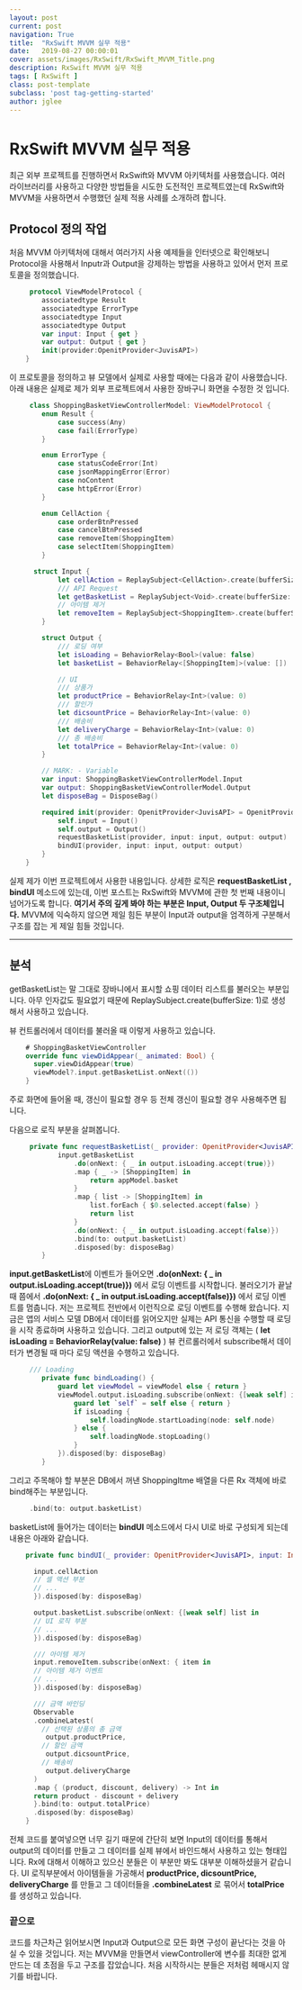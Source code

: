 ```yaml
---
layout: post
current: post
navigation: True
title:  "RxSwift MVVM 실무 적용"
date:   2019-08-27 00:00:01
cover: assets/images/RxSwift/RxSwift_MVVM_Title.png
description: RxSwift MVVM 실무 적용
tags: [ RxSwift ]
class: post-template
subclass: 'post tag-getting-started'
author: jglee
---
```

# RxSwift MVVM 실무 적용
 최근 외부 프로젝트를 진행하면서 RxSwift와 MVVM 아키텍처를 사용했습니다. 여러 라이브러리를 사용하고 다양한 방법들을 시도한 도전적인 프로젝트였는데 RxSwift와 MVVM을 사용하면서 수행했던 실제 적용 사례를 소개하려 합니다.


## Protocol 정의 작업

 처음 MVVM 아키텍처에 대해서 여러가지 사용 예제들을 인터넷으로 확인해보니 Protocol을 사용해서 Inputr과 Output을 강제하는 방법을 사용하고 있어서 먼저 프로토콜을 정의했습니다.

```swift
     protocol ViewModelProtocol {
        associatedtype Result
        associatedtype ErrorType
        associatedtype Input
        associatedtype Output
        var input: Input { get }
        var output: Output { get }
        init(provider:OpenitProvider<JuvisAPI>)
    }
```

 이 프로토콜을 정의하고 뷰 모델에서 실제로 사용할 때에는 다음과 같이 사용했습니다.
 아래 내용은 실제로 제가 외부 프로젝트에서 사용한 장바구니 화면을 수정한 것 입니다.

```swift
     class ShoppingBasketViewControllerModel: ViewModelProtocol {
        enum Result {
            case success(Any)
            case fail(ErrorType)
        }

        enum ErrorType {
            case statusCodeError(Int)
            case jsonMappingError(Error)
            case noContent
            case httpError(Error)
        }

        enum CellAction {
            case orderBtnPressed
            case cancelBtnPressed
            case removeItem(ShoppingItem)
            case selectItem(ShoppingItem)
        }

      struct Input {
            let cellAction = ReplaySubject<CellAction>.create(bufferSize: 1)
            /// API Request
            let getBasketList = ReplaySubject<Void>.create(bufferSize: 1)
            // 아이템 제거
            let removeItem = ReplaySubject<ShoppingItem>.create(bufferSize: 1)
        }

        struct Output {
            /// 로딩 여부
            let isLoading = BehaviorRelay<Bool>(value: false)
            let basketList = BehaviorRelay<[ShoppingItem]>(value: [])

            // UI
            /// 상품가
            let productPrice = BehaviorRelay<Int>(value: 0)
            /// 할인가
            let dicsountPrice = BehaviorRelay<Int>(value: 0)
            /// 배송비
            let deliveryCharge = BehaviorRelay<Int>(value: 0)
            /// 총 배송비
            let totalPrice = BehaviorRelay<Int>(value: 0)
        }

        // MARK: - Variable
        var input: ShoppingBasketViewControllerModel.Input
        var output: ShoppingBasketViewControllerModel.Output
        let disposeBag = DisposeBag()

        required init(provider: OpenitProvider<JuvisAPI> = OpenitProvider<JuvisAPI>()) {
            self.input = Input()
            self.output = Output()
            requestBasketList(provider, input: input, output: output)
            bindUI(provider, input: input, output: output)
        }
    }
```
 실제 제가 이번 프로젝트에서 사용한 내용입니다. 상세한 로직은 **requestBasketList , bindUI** 메소드에 있는데, 이번 포스트는 RxSwift와 MVVM에 관한 첫 번째 내용이니 넘어가도록 합니다. **여기서 주의 깊게 봐야 하는 부분은 Input, Output 두 구조체입니다.** MVVM에 익숙하지 않으면 제일 힘든 부분이 Input과 output을 엄격하게 구분해서 구조를 잡는 게 제일 힘들 것입니다.


----------
## 분석

 getBasketList는 말 그대로 장바니에서 표시할 쇼핑 데이터 리스트를 불러오는 부분입니다. 아무 인자값도 필요없기 때문에 ReplaySubject<Void>.create(bufferSize: 1)로 생성해서 사용하고 있습니다.

 뷰 컨트롤러에서 데이터를 불러올 때 이렇게 사용하고 있습니다.

```swift
    # ShoppingBasketViewController
    override func viewDidAppear(_ animated: Bool) {
      super.viewDidAppear(true)
      viewModel?.input.getBasketList.onNext(())
    }
```
 주로 화면에 들어올 때, 갱신이 필요할 경우 등 전체 갱신이 필요할 경우 사용해주면 됩니다.

 다음으로 로직 부분을 살펴봅니다.
```swift
     private func requestBasketList(_ provider: OpenitProvider<JuvisAPI>, input: Input, output: Output) {
            input.getBasketList
                .do(onNext: { _ in output.isLoading.accept(true)})
                .map { _ -> [ShoppingItem] in
                    return appModel.basket
                }
                .map { list -> [ShoppingItem] in
                    list.forEach { $0.selected.accept(false) }
                    return list
                }
                .do(onNext: { _ in output.isLoading.accept(false)})
                .bind(to: output.basketList)
                .disposed(by: disposeBag)
        }
```
**input.getBasketList**에 이벤트가 들어오면 **.do(onNext: { _ in output.isLoading.accept(true)})** 에서 로딩 이벤트를 시작합니다.
 불러오기가 끝날 때 쯤에서 **.do(onNext: { _ in output.isLoading.accept(false)})** 에서 로딩 이벤트를 멈춥니다.
 저는 프로젝트 전반에서 이런직으로 로딩 이벤트를 수행해 왔습니다. 지금은 앱의 서비스 모델 DB에서 데이터를 읽어오지만 실제는 API 통신을 수행할 때 로딩을 시작 종료하며 사용하고 있습니다.
 그리고 output에 있는 저 로딩 객체는 ( **let isLoading = BehaviorRelay<Bool>(value: false)** ) 뷰 컨르롤러에서 subscribe해서 데이터가 변경될 때 마다 로딩 액션을 수행하고 있습니다.

```swift
     /// Loading
        private func bindLoading() {
            guard let viewModel = viewModel else { return }
            viewModel.output.isLoading.subscribe(onNext: {[weak self] isLoading in
                guard let `self` = self else { return }
                if isLoading {
                    self.loadingNode.startLoading(node: self.node)
                } else {
                    self.loadingNode.stopLoading()
                }
            }).disposed(by: disposeBag)
        }
```
 그리고 주목해야 할 부분은 DB에서 꺼낸 ShoppingItme 배열을 다른 Rx 객체에 바로 bind해주는 부분입니다.
```swift
     .bind(to: output.basketList)
```
 basketList에 들어가는 데이터는 **bindUI** 메소드에서 다시 UI로 바로 구성되게 되는데 내용은 아래와 같습니다.

```swift
    private func bindUI(_ provider: OpenitProvider<JuvisAPI>, input: Input, output: Output) {

      input.cellAction
      // 셀 액션 부분
      // ...
      }).disposed(by: disposeBag)

      output.basketList.subscribe(onNext: {[weak self] list in
      // UI 로직 부분
      // ...
      }).disposed(by: disposeBag)

      /// 아이템 제거
      input.removeItem.subscribe(onNext: { item in
      // 아이템 제거 이벤트
      // ...
      }).disposed(by: disposeBag)

      /// 금액 바인딩
      Observable
      .combineLatest(
        // 선택된 상품의 총 금액
         output.productPrice,
        // 할인 금액
         output.dicsountPrice,
        // 배송비
         output.deliveryCharge
      )
      .map { (product, discount, delivery) -> Int in
      return product - discount + delivery
      }.bind(to: output.totalPrice)
      .disposed(by: disposeBag)
    }
```
 전체 코드를 붙여넣으면 너무 길기 때문에 간단히 보면 Input의 데이터를 통해서 output의 데이터를 만들고 그 데이터를 실제 뷰에서 바인드해서 사용하고 있는 형태입니다.
 Rx에 대해서 이해하고 있으신 분들은 이 부분만 봐도 대부분 이해하셨을거 같습니다. UI 로직부분에서 아이템들을 가공해서 **productPrice, dicsountPrice, deliveryCharge** 를 만들고 그 데이터들을 **.combineLatest** 로 묶어서
**totalPrice** 를 생성하고 있습니다.

### 끝으로
 코드를 차근차근 읽어보시면 Input과 Output으로 모든 화면 구성이 끝난다는 것을 아실 수 있을 것입니다. 저는 MVVM을 만들면서 viewController에 변수를 최대한 없게 만드는 데 초점을 두고 구조를 잡았습니다. 처음 시작하시는 분들은 저처럼 헤매시지 않기를 바랍니다.
